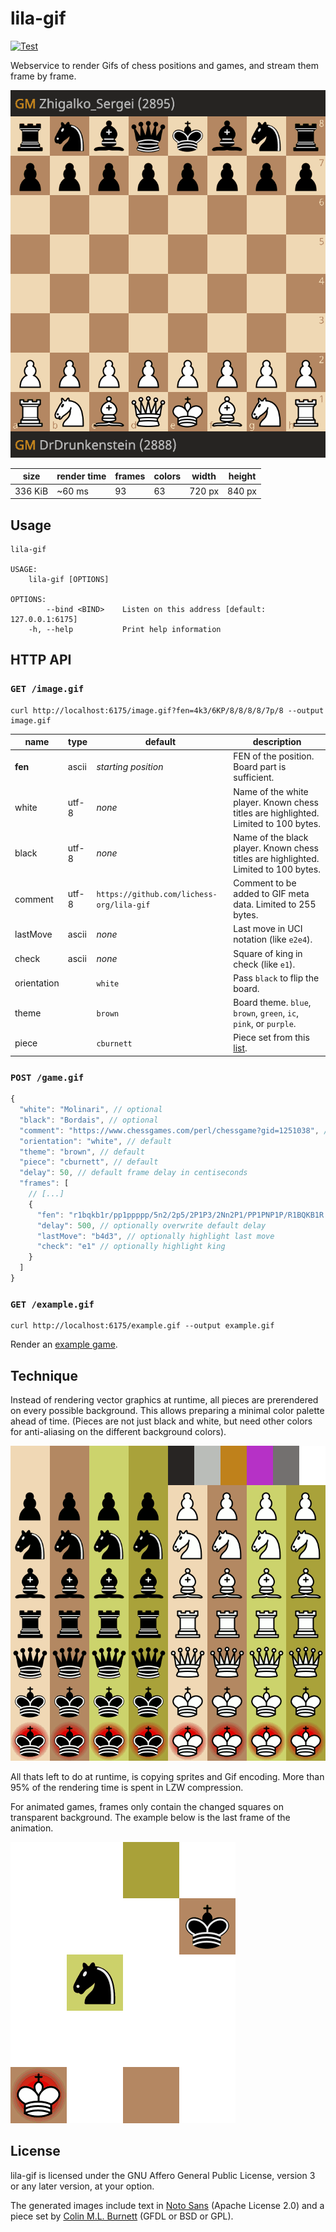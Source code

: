 # lila-gif

[![Test](https://github.com/lichess-org/lila-gif/actions/workflows/test.yml/badge.svg)](https://github.com/lichess-org/lila-gif/actions/workflows/test.yml)

Webservice to render Gifs of chess positions and games, and stream them
frame by frame.

![Example: DrDrunkenstein vs. Zhigalko_Sergei](/example.gif)

| size    | render time | frames | colors | width  | height |
| ------- | ----------- | ------ | ------ | ------ | ------ |
| 336 KiB | ~60 ms      | 93     | 63     | 720 px | 840 px |

## Usage

```
lila-gif

USAGE:
    lila-gif [OPTIONS]

OPTIONS:
        --bind <BIND>    Listen on this address [default: 127.0.0.1:6175]
    -h, --help           Print help information
```

## HTTP API

### `GET /image.gif`

```
curl http://localhost:6175/image.gif?fen=4k3/6KP/8/8/8/8/7p/8 --output image.gif
```

| name        | type  | default                                   | description                                                                                  |
| ----------- | ----- | ----------------------------------------- | -------------------------------------------------------------------------------------------- |
| **fen**     | ascii | _starting position_                       | FEN of the position. Board part is sufficient.                                               |
| white       | utf-8 | _none_                                    | Name of the white player. Known chess titles are highlighted. Limited to 100 bytes.          |
| black       | utf-8 | _none_                                    | Name of the black player. Known chess titles are highlighted. Limited to 100 bytes.          |
| comment     | utf-8 | `https://github.com/lichess-org/lila-gif` | Comment to be added to GIF meta data. Limited to 255 bytes.                                  |
| lastMove    | ascii | _none_                                    | Last move in UCI notation (like `e2e4`).                                                     |
| check       | ascii | _none_                                    | Square of king in check (like `e1`).                                                         |
| orientation |       | `white`                                   | Pass `black` to flip the board.                                                              |
| theme       |       | `brown`                                   | Board theme. `blue`, `brown`, `green`, `ic`, `pink`, or `purple`.                                    |
| piece       |       | `cburnett`                                | Piece set from this [list](https://github.com/lichess-org/lila-gif/tree/master/theme/piece). |

### `POST /game.gif`

```javascript
{
  "white": "Molinari", // optional
  "black": "Bordais", // optional
  "comment": "https://www.chessgames.com/perl/chessgame?gid=1251038", // optional
  "orientation": "white", // default
  "theme": "brown", // default
  "piece": "cburnett", // default
  "delay": 50, // default frame delay in centiseconds
  "frames": [
    // [...]
    {
      "fen": "r1bqkb1r/pp1ppppp/5n2/2p5/2P1P3/2Nn2P1/PP1PNP1P/R1BQKB1R w KQkq - 1 6",
      "delay": 500, // optionally overwrite default delay
      "lastMove": "b4d3", // optionally highlight last move
      "check": "e1" // optionally highlight king
    }
  ]
}
```

### `GET /example.gif`

```
curl http://localhost:6175/example.gif --output example.gif
```

Render an [example game](https://lichess.org/Q0iQs5Zi).

## Technique

Instead of rendering vector graphics at runtime, all pieces are prerendered
on every possible background. This allows preparing a minimal color palette
ahead of time. (Pieces are not just black and white, but need other colors
for anti-aliasing on the different background colors).

![Sprite](/theme/sprite.gif)

All thats left to do at runtime, is copying sprites and Gif encoding.
More than 95% of the rendering time is spent in LZW compression.

For animated games, frames only contain the changed squares on transparent
background. The example below is the last frame of the animation.

![Example frame](/example-frame.gif)

## License

lila-gif is licensed under the GNU Affero General Public License, version 3 or
any later version, at your option.

The generated images include text in
[Noto Sans](https://fonts.google.com/specimen/Noto+Sans) (Apache License 2.0)
and a piece set by
[Colin M.L. Burnett](https://en.wikipedia.org/wiki/User:Cburnett)
(GFDL or BSD or GPL).
